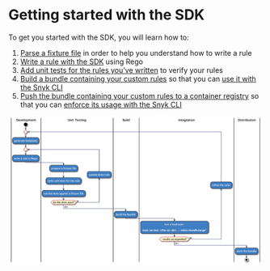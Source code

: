 # Getting started with the SDK

To get you started with the SDK, you will learn how to:

1. [Parse a fixture file](parsing-an-input-file.md) in order to help you understand how to write a rule
2. [​Write a rule with the SDK](writing-a-rule.md) using Rego
3. [Add unit tests for the rules you’ve written](testing-a-rule.md) to verify your rules
4. [Build a bundle containing your custom rules](bundling-rules.md) so that you can [use it with the Snyk CLI](../use-IaC-custom-rules-with-CLI/)
5. [Push the bundle containing your custom rules to a container registry](pushing-a-bundle.md) so that you can [enforce its usage with the Snyk CLI](../use-IaC-custom-rules-with-CLI/#to-test-for-a-custom-issue-using-a-bundle-from-a-container-registry)

![Development to Distribution Workflow](<../../../../.gitbook/assets/image (68) (1).png>)
